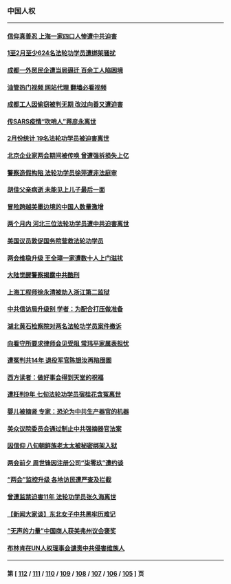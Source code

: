 ### 中国人权
---
#### [信仰真善忍 上海一家四口人惨遭中共迫害](../../pages/ncid278/n13950973.md?03170845) 
#### [1至2月至少624名法轮功学员遭绑架骚扰](../../pages/ncid278/n13950181.md?03170845) 
#### [成都一外贸民企遭当局逼迁 百余工人陷困境](../../pages/ncid278/n13950512.md?03170845) 
#### [油管热门视频 网站代理 翻墙必看视频](http://138.2.39.72:81/youtube.html?epic-marker?03170845)
#### [成都工人因偷窃被判无期 改过向善又遭迫害](../../pages/ncid278/n13948561.md?03170845) 
#### [传SARS疫情“吹哨人”蒋彦永离世](../../pages/ncid278/n13949222.md?03170845) 
#### [2月份统计 19名法轮功学员被迫害离世](../../pages/ncid278/n13947335.md?03170845) 
#### [北京企业家两会期间被传唤 曾遭强拆损失上亿](../../pages/ncid278/n13947896.md?03170845) 
#### [警察造假构陷 法轮功学员徐萍遭非法庭审](../../pages/ncid278/n13946469.md?03170845) 
#### [胡佳父亲病逝 未能见上儿子最后一面](../../pages/ncid278/n13947415.md?03170845) 
#### [冒险跨越美墨边境的中国人数量激增](../../pages/ncid278/n13946742.md?03170845) 
#### [两个月内 河北三位法轮功学员遭中共迫害离世](../../pages/ncid278/n13945856.md?03170845) 
#### [美国议员敦促国务院营救法轮功学员](../../pages/ncid278/n13945791.md?03170845) 
#### [两会维稳升级 王全璋一家遭数十人上门滋扰](../../pages/ncid278/n13946416.md?03170845) 
#### [大陆觉醒警察揭露中共酷刑](../../pages/ncid278/n13937616.md?03170845) 
#### [上海工程师徐永清被劫入浙江第二监狱](../../pages/ncid278/n13945041.md?03170845) 
#### [中共信访局升级别 学者：为配合打压做准备](../../pages/ncid278/n13945602.md?03170845) 
#### [湖北黄石检察院对两名法轮功学员案件撤诉](../../pages/ncid278/n13944382.md?03170845) 
#### [向看守所要求律师会见受阻 常玮平家属表担忧](../../pages/ncid278/n13944719.md?03170845) 
#### [遭冤判共14年 退役军官陈银汝再陷囹圄](../../pages/ncid278/n13943569.md?03170845) 
#### [西方读者：做好事会得到天堂的祝福](../../pages/ncid278/n13943151.md?03170845) 
#### [遭枉判9年 七旬法轮功学员宿桂花含冤离世](../../pages/ncid278/n13943708.md?03170845) 
#### [婴儿被摘肾 专家：恐沦为中共生产器官的机器](../../pages/ncid278/n13944074.md?03170845) 
#### [美众议院委员会通过制止中共强摘器官法案](../../pages/ncid278/n13943637.md?03170845) 
#### [因信仰 八旬朝鲜族老太太被秘密绑架入狱](../../pages/ncid278/n13942333.md?03170845) 
#### [两会前夕 周世锋因注册公司“柒零玖”遭约谈](../../pages/ncid278/n13942894.md?03170845) 
#### [“两会”监控升级 各地访民遭严查及拦截](../../pages/ncid278/n13942702.md?03170845) 
#### [曾遭监禁迫害11年 法轮功学员张久海离世](../../pages/ncid278/n13941569.md?03170845) 
#### [【新闻大家谈】东北女子中共黑牢历难记](../../pages/ncid278/n13942450.md?03170845) 
#### [“无声的力量”中国商人获美弗州议会褒奖](../../pages/ncid278/n13941208.md?03170845) 
#### [布林肯在UN人权理事会谴责中共侵害维族人](../../pages/ncid278/n13941841.md?03170845) 

---
#### 第 [ [112](./112.md?03170845) / [111](./111.md?03170845) / [110](./110.md?03170845) / [109](./109.md?03170845) / [108](./108.md?03170845) / [107](./107.md?03170845) / [106](./106.md?03170845) / [105](./105.md?03170845) ] 页
